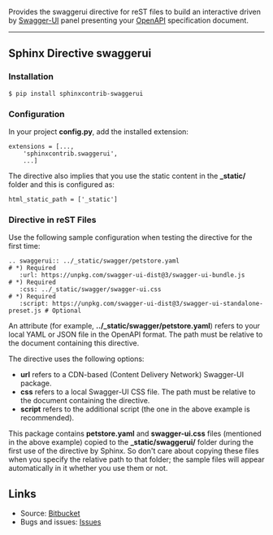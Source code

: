 Provides the swaggerui directive for reST files to build an interactive driven
by [Swagger-UI](https://swagger.io/tools/swagger-ui/) panel presenting
your [OpenAPI](https://swagger.io/resources/open-api/) specification document.

---

## Sphinx Directive swaggerui

### Installation

    $ pip install sphinxcontrib-swaggerui

### Configuration

In your project **config.py**, add the installed extension:

    extensions = [...,
        'sphinxcontrib.swaggerui',
        ...]

The directive also implies that you use the static content in the **_static/** folder and this is configured as:

    html_static_path = ['_static']


### Directive in reST Files

Use the following sample configuration when testing the directive for the first time:

    .. swaggerui:: ../_static/swagger/petstore.yaml                                 # *) Required
       :url: https://unpkg.com/swagger-ui-dist@3/swagger-ui-bundle.js               # *) Required
       :css: ../_static/swagger/swagger-ui.css                                      # *) Required
       :script: https://unpkg.com/swagger-ui-dist@3/swagger-ui-standalone-preset.js # Optional

An attribute (for example, **../_static/swagger/petstore.yaml**) refers to your local YAML or JSON file in
the OpenAPI format. The path must be relative to the document containing this directive.

The directive uses the following options:

*   **url** refers to a CDN-based (Content Delivery Network) Swagger-UI package.
*   **css** refers to a local Swagger-UI CSS file. The path must be relative to the document containing the directive.
*   **script** refers to the additional script (the one in the above example is recommended).


This package contains **petstore.yaml** and **swagger-ui.css** files (mentioned in the above example)
copied to the **_static/swaggerui/** folder during the first use of the directive by Sphinx.
So don't care about copying these files when you specify the relative path to that folder;
the sample files will appear automatically in it whether you use them or not.

## Links

*   Source: [Bitbucket](https://bitbucket.org/albert_bagdasaryan/sphinxcontrib-swaggerui/)
*   Bugs and issues: [Issues](https://github.com/sphinx-contrib/sphinxcontrib-swaggerui/issues)
